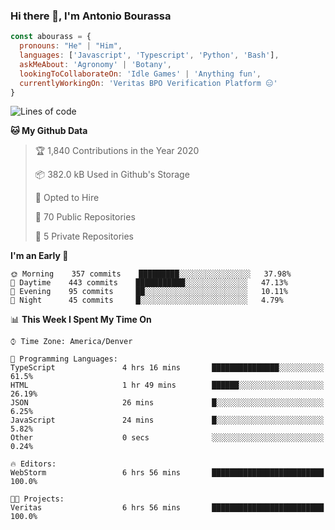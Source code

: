### Hi there 👋, I'm Antonio Bourassa

```javascript
const abourass = {
  pronouns: "He" | "Him",
  languages: ['Javascript', 'Typescript', 'Python', 'Bash'],
  askMeAbout: 'Agronomy' | 'Botany',
  lookingToCollaborateOn: 'Idle Games' | 'Anything fun',
  currentlyWorkingOn: 'Veritas BPO Verification Platform 😑'
}
```

<!--START_SECTION:waka-->
![Lines of code](https://img.shields.io/badge/From%20Hello%20World%20I%27ve%20Written-28.1%20million%20lines%20of%20code-blue)

**🐱 My Github Data** 

> 🏆 1,840 Contributions in the Year 2020
 > 
> 📦 382.0 kB Used in Github's Storage 
 > 
> 💼 Opted to Hire
 > 
> 📜 70 Public Repositories
 > 
> 🔑 5 Private Repositories 

**I'm an Early 🐤** 

```text
🌞 Morning    357 commits    █████████░░░░░░░░░░░░░░░░   37.98% 
🌆 Daytime    443 commits    ███████████░░░░░░░░░░░░░░   47.13% 
🌃 Evening    95 commits     ██░░░░░░░░░░░░░░░░░░░░░░░   10.11% 
🌙 Night      45 commits     █░░░░░░░░░░░░░░░░░░░░░░░░   4.79%

```


📊 **This Week I Spent My Time On** 

```text
⌚︎ Time Zone: America/Denver

💬 Programming Languages: 
TypeScript               4 hrs 16 mins       ███████████████░░░░░░░░░░   61.5% 
HTML                     1 hr 49 mins        ██████░░░░░░░░░░░░░░░░░░░   26.19% 
JSON                     26 mins             █░░░░░░░░░░░░░░░░░░░░░░░░   6.25% 
JavaScript               24 mins             █░░░░░░░░░░░░░░░░░░░░░░░░   5.82% 
Other                    0 secs              ░░░░░░░░░░░░░░░░░░░░░░░░░   0.24%

🔥 Editors: 
WebStorm                 6 hrs 56 mins       █████████████████████████   100.0%

🐱‍💻 Projects: 
Veritas                  6 hrs 56 mins       █████████████████████████   100.0%

```


<!--END_SECTION:waka-->

<!--
**Abourass/Abourass** is a ✨ _special_ ✨ repository because its `README.md` (this file) appears on your GitHub profile.

Here are some ideas to get you started:

- 🔭 I’m currently working on ...
- 🌱 I’m currently learning ...
- 👯 I’m looking to collaborate on ...
- 🤔 I’m looking for help with ...
- 💬 Ask me about ...
- 📫 How to reach me: ...
- 😄 Pronouns: ...
- ⚡ Fun fact: ...
-->
